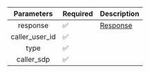 |   Parameters   | Required           | Description             |
|:--------------:|--------------------|-------------------------|
|    response    | :white_check_mark: | [Response](Response.md) |
| caller_user_id | :white_check_mark: |                         |
|      type      | :white_check_mark: |                         |
|   caller_sdp   | :white_check_mark: |                         |
